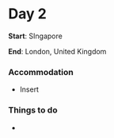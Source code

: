 # Day 2

**Start**: SIngapore

**End**: London, United Kingdom

### Accommodation

* Insert

### Things to do

* 
### 



